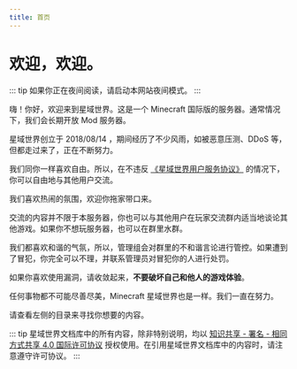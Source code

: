 ```yaml
---
title: 首页
---
```


# 欢迎，欢迎。

::: tip
如果你正在夜间阅读，请启动本网站夜间模式。
:::

嗨！你好，欢迎来到星域世界。这是一个 Minecraft 国际版的服务器。通常情况下，我们会长期开放 Mod 服务器。

星域世界创立于 2018/08/14 ，期间经历了不少风雨，如被恶意压测、DDoS 等，但都走过来了，正在不断努力。

我们同你一样喜欢自由。所以，在不违反 [《星域世界用户服务协议》](https://docs.qq.com/doc/DYVp3bG9aVHNOWWth) 的情况下，你可以自由地与其他用户交流。

我们喜欢热闹的氛围，欢迎你拖家带口来。

交流的内容并不限于本服务器，你也可以与其他用户在玩家交流群内适当地谈论其他游戏。如果你不想玩服务器，也可以在群里水群。

我们都喜欢和谐的气氛，所以，管理组会对群里的不和谐言论进行管控。如果遭到了冒犯，你完全可以不理，并联系管理员对冒犯你的人进行处罚。

如果你喜欢使用漏洞，请收敛起来，**不要破坏自己和他人的游戏体验**。

任何事物都不可能尽善尽美，Minecraft 星域世界也是一样。我们一直在努力。

请查看左侧的目录来寻找你想要的内容。  

::: tip
星域世界文档库中的所有内容，除非特别说明，均以 [知识共享 - 署名 - 相同方式共享 4.0 国际许可协议](https://creativecommons.org/licenses/by-sa/4.0/deed.zh) 授权使用。在引用星域世界文档库中的内容时，请注意遵守许可协议。
:::
